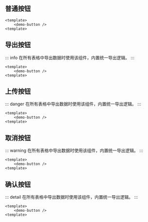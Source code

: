 ## 普通按钮

<demo-button />

```vue
<template>
    <demo-button />
<template>
```

## 导出按钮

::: info
在所有表格中导出数据时使用该组件，内置统一导出逻辑。
:::

<demo-button />

```vue
<template>
    <demo-button />
<template>
```

## 上传按钮

::: danger
在所有表格中导出数据时使用该组件，内置统一导出逻辑。
:::

<demo-button />

```danger
<template>
    <demo-button />
<template>
```


## 取消按钮

::: warning
在所有表格中导出数据时使用该组件，内置统一导出逻辑。
:::

<demo-button />

```vue
<template>
    <demo-button />
<template>
```


## 确认按钮

::: detail
在所有表格中导出数据时使用该组件，内置统一导出逻辑。
:::

<demo-button />

```vue
<template>
    <demo-button />
<template>
```